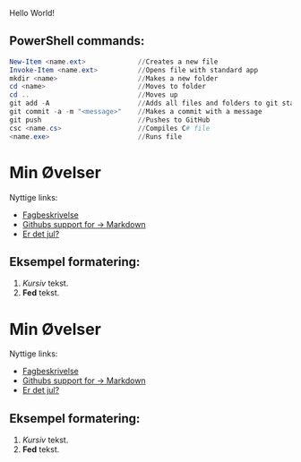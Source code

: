 Hello World!

## PowerShell commands:

```powershell
New-Item <name.ext>             //Creates a new file
Invoke-Item <name.ext>          //Opens file with standard app
mkdir <name>                    //Makes a new folder
cd <name>                       //Moves to folder
cd ..                           //Moves up
git add -A                      //Adds all files and folders to git staging
git commit -a -m "<message>"    //Makes a commit with a message
git push                        //Pushes to GitHub
csc <name.cs>                   //Compiles C# file
<name.exe>                      //Runs file
```

# Min Øvelser

Nyttige links:

- [Fagbeskrivelse](https://odin.sdu.dk/sitecore/index.php?a=fagbesk&id=111413&lang=da)
- [Githubs support for 
    → Markdown](https://docs.github.com/en/get-started/writing-on-github/getting-started-with-writing-and-formatting-on-github/basic-writing-and-formatting-syntax)
- [Er det jul?](https://isitchristmas.com)

## Eksempel formatering:

1. *Kursiv* tekst.
2. **Fed** tekst.

# Min Øvelser
 
Nyttige links:
 
 - [Fagbeskrivelse](https://odin.sdu.dk/sitecore/index.php?a=fagbesk&id=111413&lang=da)
 - [Githubs support for 
 → Markdown](https://docs.github.com/en/get-started/writing-on-github/getting-started-with-writing-and-formatting-on-github/basic-writing-and-formatting-syntax)
 - [Er det jul?](https://isitchristmas.com)

## Eksempel formatering:

1. *Kursiv* tekst.
2. **Fed** tekst.